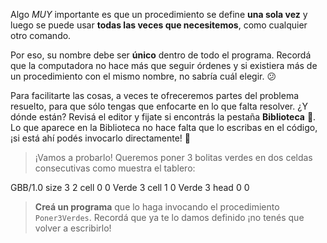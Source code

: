 Algo _MUY_ importante es que un procedimiento se define **una sola vez** y luego se puede usar **todas las veces que necesitemos**, como cualquier otro comando. 

Por eso, su nombre debe ser **único** dentro de todo el programa. Recordá que la computadora no hace más que seguir órdenes y si existiera más de un procedimiento con el mismo nombre, no sabría cuál elegir. :confused:

Para facilitarte las cosas, a veces te ofreceremos partes del problema resuelto, para que sólo tengas que enfocarte en lo que falta resolver. ¿Y dónde están? Revisá el editor y fijate si encontrás la pestaña **Biblioteca**  :raised_hands:. Lo que aparece en la Biblioteca no hace falta que lo escribas en el código, ¡si está ahí podés invocarlo directamente! :tada:


> ¡Vamos a probarlo! Queremos poner 3 bolitas verdes en dos celdas consecutivas como muestra el tablero:

> <gs-board>
 GBB/1.0
  size 3 2
  cell 0 0 Verde 3 
  cell 1 0 Verde 3 
  head 0 0
</gs-board>

> **Creá un programa** que lo haga invocando el procedimiento `Poner3Verdes`. Recordá que ya te lo damos definido ¡no tenés que volver a escribirlo!
